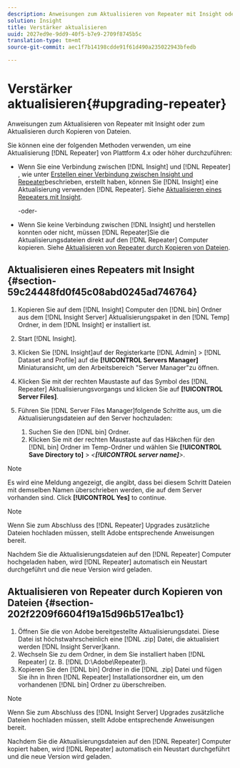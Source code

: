 ```yaml
---
description: Anweisungen zum Aktualisieren von Repeater mit Insight oder zum Aktualisieren durch Kopieren von Dateien.
solution: Insight
title: Verstärker aktualisieren
uuid: 2027ed9e-9dd9-40f5-b7e9-2709f8745b5c
translation-type: tm+mt
source-git-commit: aec1f7b14198cdde91f61d490a235022943bfedb

---
```



# Verstärker aktualisieren{#upgrading-repeater}

Anweisungen zum Aktualisieren von Repeater mit Insight oder zum Aktualisieren durch Kopieren von Dateien.

Sie können eine der folgenden Methoden verwenden, um eine Aktualisierung [!DNL Repeater] von Plattform 4.x oder höher durchzuführen:

* Wenn Sie eine Verbindung zwischen [!DNL Insight] und [!DNL Repeater] , wie unter [Erstellen einer Verbindung zwischen Insight und Repeater](../../../../home/c-inst-svr/c-rptr-fntly/c-cnfg-rptr-fntly/t-crt-conn-ins-rptr.md#task-785bfe5f0e31484683e4345038add118)beschrieben, erstellt haben, können Sie [!DNL Insight] eine Aktualisierung verwenden [!DNL Repeater]. Siehe [Aktualisieren eines Repeaters mit Insight](../../../../home/c-inst-svr/c-upgrd-uninst-sftwr/c-upgrd-sftwr/c-upgrd-rptr.md#section-59c24448fd0f45c08abd0245ad746764).

   -oder-

* Wenn Sie keine Verbindung zwischen [!DNL Insight] und herstellen konnten oder nicht, müssen [!DNL Repeater]Sie die Aktualisierungsdateien direkt auf den [!DNL Repeater] Computer kopieren. Siehe [Aktualisieren von Repeater durch Kopieren von Dateien](../../../../home/c-inst-svr/c-upgrd-uninst-sftwr/c-upgrd-sftwr/c-upgrd-rptr.md#section-202f2209f6604f19a15d96b517ea1bc1).

## Aktualisieren eines Repeaters mit Insight {#section-59c24448fd0f45c08abd0245ad746764}

1. Kopieren Sie auf dem [!DNL Insight] Computer den [!DNL bin] Ordner aus dem [!DNL Insight Server] Aktualisierungspaket in den [!DNL Temp] Ordner, in dem [!DNL Insight] er installiert ist.
1. Start [!DNL Insight].
1. Klicken Sie [!DNL Insight]auf der Registerkarte [!DNL Admin] > [!DNL Dataset and Profile] auf die **[!UICONTROL Servers Manager]** Miniaturansicht, um den Arbeitsbereich &quot;Server Manager&quot;zu öffnen.
1. Klicken Sie mit der rechten Maustaste auf das Symbol des [!DNL Repeater] Aktualisierungsvorgangs und klicken Sie auf **[!UICONTROL Server Files]**.
1. Führen Sie [!DNL Server Files Manager]folgende Schritte aus, um die Aktualisierungsdateien auf den Server hochzuladen:

   1. Suchen Sie den [!DNL bin] Ordner.
   1. Klicken Sie mit der rechten Maustaste auf das Häkchen für den [!DNL bin] Ordner im Temp-Ordner und wählen Sie **[!UICONTROL Save Directory to]** > *&lt;**[!UICONTROL server name]**>*.

>[!NOTE]
>
>Es wird eine Meldung angezeigt, die angibt, dass bei diesem Schritt Dateien mit demselben Namen überschrieben werden, die auf dem Server vorhanden sind. Click **[!UICONTROL Yes]** to continue.

>[!NOTE]
>
>Wenn Sie zum Abschluss des [!DNL Repeater] Upgrades zusätzliche Dateien hochladen müssen, stellt Adobe entsprechende Anweisungen bereit.

Nachdem Sie die Aktualisierungsdateien auf den [!DNL Repeater] Computer hochgeladen haben, wird [!DNL Repeater] automatisch ein Neustart durchgeführt und die neue Version wird geladen.

## Aktualisieren von Repeater durch Kopieren von Dateien {#section-202f2209f6604f19a15d96b517ea1bc1}

1. Öffnen Sie die von Adobe bereitgestellte Aktualisierungsdatei. Diese Datei ist höchstwahrscheinlich eine [!DNL .zip] Datei, die aktualisiert werden [!DNL Insight Server]kann.
1. Wechseln Sie zu dem Ordner, in dem Sie installiert haben [!DNL Repeater] (z. B. [!DNL D:\Adobe\Repeater]).
1. Kopieren Sie den [!DNL bin] Ordner in die [!DNL .zip] Datei und fügen Sie ihn in Ihren [!DNL Repeater] Installationsordner ein, um den vorhandenen [!DNL bin] Ordner zu überschreiben.

>[!NOTE]
>
>Wenn Sie zum Abschluss des [!DNL Insight Server] Upgrades zusätzliche Dateien hochladen müssen, stellt Adobe entsprechende Anweisungen bereit.

Nachdem Sie die Aktualisierungsdateien auf den [!DNL Repeater] Computer kopiert haben, wird [!DNL Repeater] automatisch ein Neustart durchgeführt und die neue Version wird geladen.
